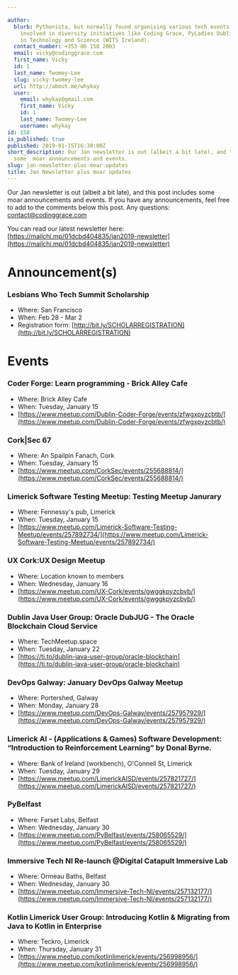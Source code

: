 ```yaml
---

author:
  blurb: Pythonista, but normally found organising various tech events, and now heavily
    involved in diversity initiatives like Coding Grace, PyLadies Dublin, and Women
    in Technology and Science (WITS Ireland).
  contact_number: +353 86 150 2003
  email: vicky@codinggrace.com
  first_name: Vicky
  id: 1
  last_name: Twomey-Lee
  slug: vicky-twomey-lee
  url: http://about.me/whykay
  user:
    email: whykay@gmail.com
    first_name: Vicky
    id: 1
    last_name: Twomey-Lee
    username: whykay
id: 158
is_published: true
published: 2019-01-15T16:38:00Z
short_description: Our Jan newsletter is out (albeit a bit late), and this post includes
  some  moar announcements and events.
slug: jan-newsletter-plus-moar-updates
title: Jan Newsletter plus moar updates
---
```


Our Jan newsletter is out (albeit a bit late), and this post includes some  moar announcements and events. If you have any announcements, feel free to add to the comments below this post. Any questions: <a href="mailto:contact@codinggrace.com">contact@codinggrace.com</a>

You can read our latest newsletter here: [https://mailchi.mp/01dcbd404835/jan2019-newsletter](https://mailchi.mp/01dcbd404835/jan2019-newsletter)

# Announcement(s)
### Lesbians Who Tech  Summit Scholarship
* Where: San Francisco
* When: Feb 28 - Mar 2
* Registration form: [http://bit.ly/SCHOLARREGISTRATION](http://bit.ly/SCHOLARREGISTRATION)

# Events

### Coder Forge: Learn programming - Brick Alley Cafe
* Where: Brick Alley Cafe
* When: Tuesday, January 15
* [https://www.meetup.com/Dublin-Coder-Forge/events/zfwgxpyzcbtb/](https://www.meetup.com/Dublin-Coder-Forge/events/zfwgxpyzcbtb/)

### Cork|Sec 67
* Where: An Spailpin Fanach, Cork
* When: Tuesday, January 15
* [https://www.meetup.com/CorkSec/events/255688814/](https://www.meetup.com/CorkSec/events/255688814/)

### Limerick Software Testing Meetup: Testing Meetup Janurary
* Where: Fennessy's pub, Limerick
* When: Tuesday, January 15
* [https://www.meetup.com/Limerick-Software-Testing-Meetup/events/257892734/](https://www.meetup.com/Limerick-Software-Testing-Meetup/events/257892734/)

### UX Cork:UX Design Meetup
* Where: Location known to members
* When: Wednesday, January 16
* [https://www.meetup.com/UX-Cork/events/gwggkpyzcbvb/](https://www.meetup.com/UX-Cork/events/gwggkpyzcbvb/)

### Dublin Java User Group: Oracle DubJUG - The Oracle Blockchain Cloud Service
* Where: TechMeetup.space
* When: Tuesday, January 22
* [https://ti.to/dublin-java-user-group/oracle-blockchain](https://ti.to/dublin-java-user-group/oracle-blockchain)

### DevOps Galway: January DevOps Galway Meetup
* Where: Portershed, Galway
* When: Monday, January 28
* [https://www.meetup.com/DevOps-Galway/events/257957929/](https://www.meetup.com/DevOps-Galway/events/257957929/)

### Limerick AI - (Applications & Games) Software Development: “Introduction to Reinforcement Learning” by Donal Byrne.
* Where: Bank of Ireland (workbench), O'Connell St, Limerick
* When: Tuesday, January 29
* [https://www.meetup.com/LimerickAISD/events/257821727/](https://www.meetup.com/LimerickAISD/events/257821727/)

### PyBelfast
* Where: Farset Labs, Belfast
* When: Wednesday, January 30
* [https://www.meetup.com/PyBelfast/events/258065529/](https://www.meetup.com/PyBelfast/events/258065529/)

### Immersive Tech NI Re-launch @Digital Catapult Immersive Lab
* Where: Ormeau Baths, Belfast
* When: Wednesday, January 30
* [https://www.meetup.com/Immersive-Tech-NI/events/257132177/](https://www.meetup.com/Immersive-Tech-NI/events/257132177/)

### Kotlin Limerick User Group: Introducing Kotlin & Migrating from Java to Kotlin in Enterprise
* Where: Teckro, Limerick
* When: Thursday, January 31
* [https://www.meetup.com/kotlinlimerick/events/256998956/](https://www.meetup.com/kotlinlimerick/events/256998956/)